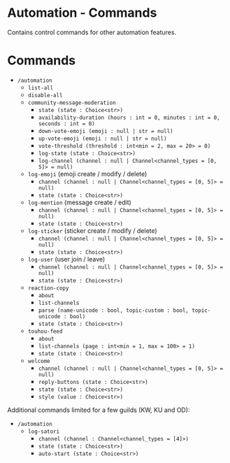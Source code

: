 # Automation - Commands

Contains control commands for other automation features.

# Commands

- `/automation`
    - `list-all`
    - `disable-all`
    - `community-message-moderation`
        - `state (state : Choice<str>)`
        - `availability-duration (hours : int = 0, minutes : int = 0, seconds : int = 0)`
        - `down-vote-emoji (emoji : null | str = null)`
        - `up-vote-emoji (emoji : null | str = null)`
        - `vote-threshold (threshold : int<min = 2, max = 20> = 0)`
        - `log-state (state : Choice<str>)`
        - `log-channel (channel : null | Channel<channel_types = [0, 5]> = null)`
    - `log-emoji` (emoji create / modify / delete)
        - `channel (channel : null | Channel<channel_types = [0, 5]> = null)`
        - `state (state : Choice<str>)`
    - `log-mention` (message create / edit)
        - `channel (channel : null | Channel<channel_types = [0, 5]> = null)`
        - `state (state : Choice<str>)`
    - `log-sticker` (sticker create / modify / delete)
        - `channel (channel : null | Channel<channel_types = [0, 5]> = null)`
        - `state (state : Choice<str>)`
    - `log-user` (user join / leave)
        - `channel (channel : null | Channel<channel_types = [0, 5]> = null)`
        - `state (state : Choice<str>)`
    - `reaction-copy`
        - `about`
        - `list-channels`
        - `parse (name-unicode : bool, topic-custom : bool, topic-unicode : bool)`
        - `state (state : Choice<str>)`
    - `touhou-feed`
        - `about`
        - `list-channels (page : int<min = 1, max = 100> = 1)`
        - `state (state : Choice<str>)`
    - `welcome`
        - `channel (channel : null | Channel<channel_types = [0, 5]> = null)`
        - `reply-buttons (state : Choice<str>)`
        - `state (state : Choice<str>)`
        - `style (value : Choice<str>)`


Additional commands limited for a few guilds (KW, KU and OD):

- `/automation`
    - `log-satori` 
        - `channel (channel : Channel<channel_types = [4]>)`
        - `state (state : Choice<str>)`
        - `auto-start (state : Choice<str>)`
